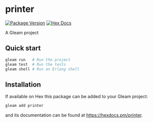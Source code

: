 # printer

[![Package Version](https://img.shields.io/hexpm/v/printer)](https://hex.pm/packages/printer)
[![Hex Docs](https://img.shields.io/badge/hex-docs-ffaff3)](https://hexdocs.pm/printer/)

A Gleam project

## Quick start

```sh
gleam run   # Run the project
gleam test  # Run the tests
gleam shell # Run an Erlang shell
```

## Installation

If available on Hex this package can be added to your Gleam project:

```sh
gleam add printer
```

and its documentation can be found at <https://hexdocs.pm/printer>.
